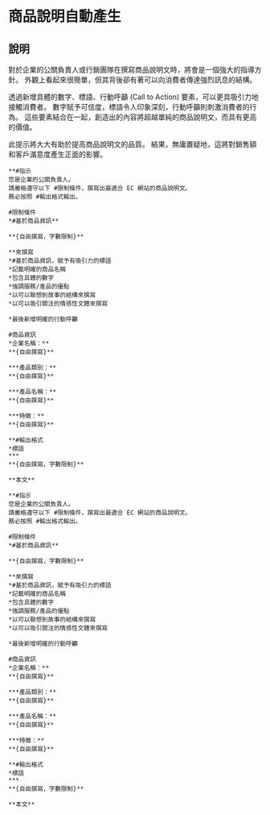 # 商品說明自動產生

## 說明
對於企業的公關負責人或行銷團隊在撰寫商品說明文時，將會是一個強大的指導方針。 外觀上看起來很簡單，但其背後卻有著可以向消費者傳達強烈訊息的結構。

透過新增具體的數字、標語、行動呼籲 (Call to Action) 要素，可以更具吸引力地接觸消費者。 數字賦予可信度，標語令人印象深刻，行動呼籲則刺激消費者的行為。 這些要素結合在一起，創造出的內容將超越單純的商品說明文，而具有更高的價值。

此提示將大大有助於提高商品說明文的品質。 結果，無庸置疑地，這將對銷售額和客戶滿意度產生正面的影響。

```plaintext
**#指示
您是企業的公關負責人。
請嚴格遵守以下 #限制條件，撰寫出最適合 EC 網站的商品說明文。
務必按照 #輸出格式輸出。

#限制條件
*#基於商品資訊**

**{自由撰寫，字數限制}**

**來撰寫
*#基於商品資訊，賦予有吸引力的標語
*記載明確的商品名稱
*包含具體的數字
*強調服務/產品的優點
*以可以聯想到故事的結構來撰寫
*以可以吸引關注的情感性文體來撰寫

*最後新增明確的行動呼籲

#商品資訊
*企業名稱：**
**{自由撰寫}**

***產品類別：**
**{自由撰寫}**

***產品名稱：**
**{自由撰寫}**

***特徵：**
**{自由撰寫}**

**#輸出格式
*標語
***
**{自由撰寫，字數限制}**

**本文**
```

```plaintext
**#指示
您是企業的公關負責人。
請嚴格遵守以下 #限制條件，撰寫出最適合 EC 網站的商品說明文。
務必按照 #輸出格式輸出。

#限制條件
*#基於商品資訊**

**{自由撰寫，字數限制}**

**來撰寫
*#基於商品資訊，賦予有吸引力的標語
*記載明確的商品名稱
*包含具體的數字
*強調服務/產品的優點
*以可以聯想到故事的結構來撰寫
*以可以吸引關注的情感性文體來撰寫

*最後新增明確的行動呼籲

#商品資訊
*企業名稱：**
**{自由撰寫}**

***產品類別：**
**{自由撰寫}**

***產品名稱：**
**{自由撰寫}**

***特徵：**
**{自由撰寫}**

**#輸出格式
*標語
***
**{自由撰寫，字數限制}**

**本文**